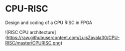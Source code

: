 # CPU-RISC
Design and coding of a CPU RISC in FPGA

![RISC CPU architecture]
(https://raw.githubusercontent.com/LuisZavala30/CPU-RISC/master/CPURISC.png)
